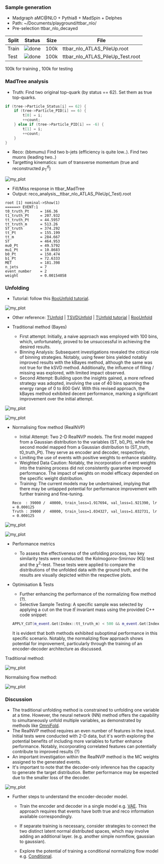 ### Sample generation

* Madgraph aMC@NLO + Pythia8 + MadSpin + Delphes
* Path: ~/Documents/playground/ttbar_nlo/
* Pre-selection ttbar_nlo_decayed

| Split | Status | Size | File |
| --    | --     | --   | --   |
| Train | ![done](../resources/status-done-brightgreen.svg) | 100k | ttbar_nlo_ATLAS_PileUp.root      |
| Test  | ![done](../resources/status-done-brightgreen.svg) | 100k | ttbar_nlo_ATLAS_PileUp_Test.root |

100k for training , 100k for testing

### MadTree analysis

* Truth: Find two original top-quark (by status == 62). Set them as true top-quarks.

```c++
if (tree->Particle_Status[i] == 62) {
    if (tree->Particle_PID[i] == 6) {
        t[0] = i;
        ++count;
    } else if (tree->Particle_PID[i] == -6) {
        t[1] = i;
        ++count;
    }
}
```

* Reco: (bbmumu) Find two b-jets (efficiency is quite low..). Find two muons (leading two..)
* Targetting kinematics: sum of transverse momentum (true and reconstructed $p_{\text{T}}^{t\bar{t}}$)

![my_plot](../resources/dist.png)

* Fill/Miss response in ttbar_MadTree
* Output: reco_analysis__ttbar_nlo_ATLAS_PileUp(_Test).root

```
root [1] nominal->Show(1)
======> EVENT:1
t0_truth_Pt     = 166.36
t1_truth_Pt     = 207.932
tt_truth_Pt     = 44.5957
tt_truth_m      = 513.26
ST_truth        = 374.292
tt_Pt           = 155.199
tt_m            = 284.667
ST              = 464.953
mu0_Pt          = 49.5792
mu1_Pt          = 10.8683
b0_Pt           = 150.474
b1_Pt           = 72.6333
MET             = 181.398
n_jets          = 7
event_number    = 2
weight          = 0.00154058
```

### Unfolding

* Tutorial: follow this [RooUnfold tutorial](https://statisticalmethods.web.cern.ch/StatisticalMethods/unfolding/RooUnfold_01-Methods/).

![my_plot](../resources/unfolding.png)

* Other reference: [TUnfold](https://root.cern.ch/doc/master/classTUnfold.html) | [TSVDUnfold](https://root.cern/doc/v628/classTSVDUnfold.html) | [TUnfold tutorial](https://root.cern.ch/doc/master/group__tutorial__unfold.html) | [RooUnfold](https://gitlab.cern.ch/RooUnfold/RooUnfold)

* Traditional method (Bayes)

  * First attempt: Initially, a naive approach was employed with 100 bins, which, unfortunately, proved to be unsuccessful in achieving the desired results.
  * Binning Analysis: Subsequent investigations revealed the critical role of binning strategies. Notably, using fewer bins yielded notably improved results with the kBayes method, although the same was not true for the kSVD method. Additionally, the influence of filling / missing was explored, with limited impact observed.
  * Second Attempt: Building upon the insights gained, a more refined strategy was adopted, involving the use of 40 bins spanning the energy range of 0 to 800 GeV. With this revised approach, the kBayes method exhibited decent performance, marking a significant improvement over the initial attempt.

![my_plot](../resources/dist_train.png)

![my_plot](../resources/dist_test.png)

* Normalising flow method (RealNVP)

  * Initial Attempt: Two 2-D RealNVP models. The first model mapped from a Gaussian distribution to the variables (ST, b0_Pt), while the second model mapped from a Gaussian distribution to (ST_truth, t0_truth_Pt). They serve as encoder and decoder, respectively.
  * Limiting the use of events with positive weights to enhance stability.
  * Weighted Data Caution: Notably, the incorporation of event weights into the training process did not consistently guarantee improved performance. The impact of weights on model efficacy depended on the specific weight distribution.
  * Training: The current models may be undertrained, implying that there may be untapped potential for performance improvement with further training and fine-tuning.
  
  ```text
  Reco  : 39000 /  40000, train_loss=1.917694, val_loss=1.921390, lr = 0.000125
  Truth : 39000 /  40000, train_loss=1.034327, val_loss=1.032731, lr = 0.000125
  ```

![my_plot](../resources/dist2d_realnvp_test.png)

![my_plot](../resources/dist_realnvp_test.png)

* Performance metrics

  * To assess the effectiveness of the unfolding process, two key similarity tests were conducted: the Kolmogorov-Smirnov (KS) test and the $\chi^2$-test. These tests were applied to compare the distributions of the unfolded data with the ground truth, and the results are visually depicted within the respective plots.

* Optimisation & Tests

  * Further enhancing the performance of the normalizing flow method (?).
  * Selective Sample Testing: A specific sample was selected by applying a cut on the true $t\bar{t}$ invariant mass using the provided C++ code snippet:
  
  ```cpp
  APPLY_CUT(m_event.Get(Index::tt_truth_m) < 500 && m_event.Get(Index::tt_truth_m) > 200);
  ```

  It is evident that both methods exhibited suboptimal performance in this specific scenario.
  Notably, the normalizing flow approach shows potential for improvement, particularly through the training of an encoder-decoder architecture as discussed.

Traditional method:

![my_plot](../resources/sel.png)

Normalising flow method:

![my_plot](../resources/sel_nvp.png)

### Discussion

* The traditional unfolding method is constrained to unfolding one variable at a time. However, the neural network (NN) method offers the capability to simultaneously unfold multiple variables, as demonstrated by methods like [OmniFold](https://arxiv.org/abs/1911.09107).
* The RealNVP method requires an even number of features in the input. Initial tests were conducted with 2-D data, but it's worth exploring the potential benefits of including more variables to further enhance performance. Notably, incorporating correlated features can potentially contribute to improved results (?)
* An important investigation within the RealNVP method is the MC weights assigned to the generated events.
* It's important to note that the decoder-only inference has the capacity to generate the target distribution. Better performance may be expected due to the smaller loss of the decoder.

![my_plot](../resources/dist_realnvp_decoder_test.png)

* Further steps to understand the encoder-decoder model.
  
  * Train the encoder and decoder in a single model e.g. [VAE](https://github.com/VincentStimper/normalizing-flows/blob/v1.7.2/normflows/core.py#L656). This approach requires that events have both true and reco information available correspondingly.

  * If separate training is necessary, consider strategies to connect the two distinct latent normal distributed spaces, which may involve adding an additional layer. (e.g. another simple normflow, gaussian to gaussian).

  * Explore the potential of training a conditional normalizing flow model e.g. [Conditional](https://github.com/VincentStimper/normalizing-flows/blob/v1.7.2/normflows/core.py#L216).
